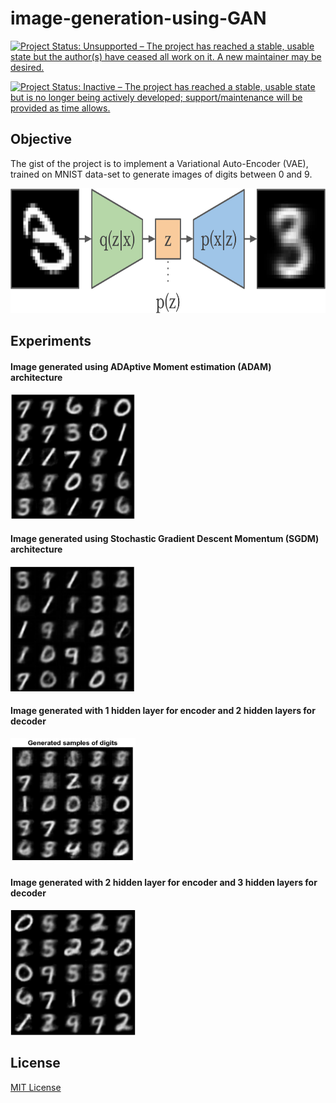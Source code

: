 # image-generation-using-GAN

[![Project Status: Unsupported – The project has reached a stable, usable state but the author(s) have ceased all work on it. A new maintainer may be desired.](https://www.repostatus.org/badges/latest/unsupported.svg)](https://www.repostatus.org/#unsupported)

[![Project Status: Inactive – The project has reached a stable, usable state but is no longer being actively developed; support/maintenance will be provided as time allows.](https://www.repostatus.org/badges/latest/inactive.svg)](https://www.repostatus.org/#inactive)

## Objective
The gist of the project is to implement a Variational Auto-Encoder (VAE), trained on MNIST data-set to generate images of digits between 0 and 9.

<img src="https://github.com/karthiknagarajansundar/image-generation-using-GAN/blob/main/images/vae.png" width="600" height="200">

## Experiments
#### Image generated using ADAptive Moment estimation (ADAM) architecture
<img src="https://github.com/karthiknagarajansundar/image-generation-using-GAN/blob/main/images/ImGenADAM.jpg" width="200" height="200">

#### Image generated using Stochastic Gradient Descent Momentum (SGDM) architecture
<img src="https://github.com/karthiknagarajansundar/image-generation-using-GAN/blob/main/images/ImGenSGDM.jpg" width="200" height="200">

#### Image generated with 1 hidden layer for encoder and 2 hidden layers for decoder
<img src="https://github.com/karthiknagarajansundar/image-generation-using-GAN/blob/main/images/1LEnc_2LDec.jpg" width="200" height="200">

#### Image generated with 2 hidden layer for encoder and 3 hidden layers for decoder
<img src="https://github.com/karthiknagarajansundar/image-generation-using-GAN/blob/main/images/2LEnc_3LDec.jpg" width="200" height="200">

## License
[MIT License](https://github.com/karthiknagarajansundar/image-generation-using-GAN/blob/main/LICENSE)
